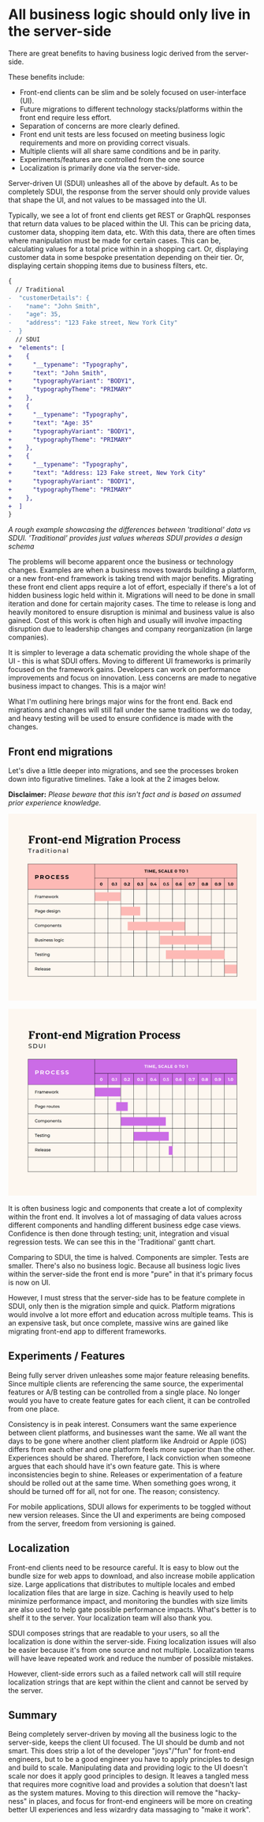 # All business logic should only live in the server-side

There are great benefits to having business logic derived from the server-side.

These benefits include:

- Front-end clients can be slim and be solely focused on user-interface (UI).
- Future migrations to different technology stacks/platforms within the front end require less effort.
- Separation of concerns are more clearly defined.
- Front end unit tests are less focused on meeting business logic requirements and more on providing correct visuals.
- Multiple clients will all share same conditions and be in parity.
- Experiments/features are controlled from the one source
- Localization is primarily done via the server-side.

Server-driven UI (SDUI) unleashes all of the above by default. As to be completely SDUI, the response from the server should only provide values that shape the UI, and not values to be massaged into the UI.

Typically, we see a lot of front end clients get REST or GraphQL responses that return data values to be placed within the UI. This can be pricing data, customer data, shopping item data, etc. With this data, there are often times where manipulation must be made for certain cases. This can be, calculating values for a total price within in a shopping cart. Or, displaying customer data in some bespoke presentation depending on their tier. Or, displaying certain shopping items due to business filters, etc.

```diff
{
  // Traditional
-  "customerDetails": {
-    "name": "John Smith",
-    "age": 35,
-    "address": "123 Fake street, New York City"
-  }
  // SDUI
+  "elements": [
+    {
+      "__typename": "Typography",
+      "text": "John Smith",
+      "typographyVariant": "BODY1",
+      "typographyTheme": "PRIMARY"
+    },
+    {
+      "__typename": "Typography",
+      "text": "Age: 35"
+      "typographyVariant": "BODY1",
+      "typographyTheme": "PRIMARY"
+    },
+    {
+      "__typename": "Typography",
+      "text": "Address: 123 Fake street, New York City"
+      "typographyVariant": "BODY1",
+      "typographyTheme": "PRIMARY"
+    },
+  ]
}
```
_A rough example showcasing the differences between 'traditional' data vs SDUI. 'Traditional' provides just values whereas SDUI provides a design schema_

The problems will become apparent once the business or technology changes. Examples are when a business moves towards building a platform, or a new front-end framework is taking trend with major benefits. Migrating these front end client apps require a lot of effort, especially if there's a lot of hidden business logic held within it. Migrations will need to be done in small iteration and done for certain majority cases. The time to release is long and heavily monitored to ensure disruption is minimal and business value is also gained. Cost of this work is often high and usually will involve impacting disruption due to leadership changes and company reorganization (in large companies).

It is simpler to leverage a data schematic providing the whole shape of the UI - this is what SDUI offers. Moving to different UI frameworks is primarily focused on the framework gains. Developers can work on performance improvements and focus on innovation. Less concerns are made to negative business impact to changes. This is a major win!

What I'm outlining here brings major wins for the front end. Back end migrations and changes will still fall under the same traditions we do today, and heavy testing will be used to ensure confidence is made with the changes.

## Front end migrations

Let's dive a little deeper into migrations, and see the processes broken down into figurative timelines. Take a look at the 2 images below.

**Disclaimer:** _Please beware that this isn't fact and is based on assumed prior experience knowledge._

![traditional migration timeline](image/../images/traditional-migration-timeline.png)

![sdui migration timeline](image/../images/sdui-migration-timeline.png)

It is often business logic and components that create a lot of complexity within the front end. It involves a lot of massaging of data values across different components and handling different business edge case views. Confidence is then done through testing; unit, integration and visual regression tests. We can see this in the 'Traditional' gantt chart.

Comparing to SDUI, the time is halved. Components are simpler. Tests are smaller. There's also no business logic. Because all business logic lives within the server-side the front end is more "pure" in that it's primary focus is now on UI.

However, I must stress that the server-side has to be feature complete in SDUI, only then is the migration simple and quick. Platform migrations would involve a lot more effort and education across multiple teams. This is an expensive task, but once complete, massive wins are gained like migrating front-end app to different frameworks.

## Experiments / Features

Being fully server driven unleashes some major feature releasing benefits. Since multiple clients are referencing the same source, the experimental features or A/B testing can be controlled from a single place. No longer would you have to create feature gates for each client, it can be controlled from one place.

Consistency is in peak interest. Consumers want the same experience between client platforms, and businesses want the same. We all want the days to be gone where another client platform like Android or Apple (iOS) differs from each other and one platform feels more superior than the other. Experiences should be shared. Therefore, I lack conviction when someone argues that each should have it's own feature gate. This is where inconsistencies begin to shine. Releases or experimentation of a feature should be rolled out at the same time. When something goes wrong, it should be turned off for all, not for one. The reason; consistency.

For mobile applications, SDUI allows for experiments to be toggled without new version releases. Since the UI and experiments are being composed from the server, freedom from versioning is gained.

## Localization

Front-end clients need to be resource careful. It is easy to blow out the bundle size for web apps to download, and also increase mobile application size. Large applications that distributes to multiple locales and embed localization files that are large in size. Caching is heavily used to help minimize performance impact, and monitoring the bundles with size limits are also used to help gate possible performance impacts. What's better is to shelf it to the server. Your localization team will also thank you.

SDUI composes strings that are readable to your users, so all the localization is done within the server-side. Fixing localization issues will also be easier because it's from one source and not multiple. Localization teams will have leave repeated work and reduce the number of possible mistakes.

However, client-side errors such as a failed network call will still require localization strings that are kept within the client and cannot be served by the server.

## Summary

Being completely server-driven by moving all the business logic to the server-side, keeps the client UI focused. The UI should be dumb and not smart. This does strip a lot of the developer "joys"/"fun" for front-end engineers, but to be a good engineer you have to apply principles to design and build to scale. Manipulating data and providing logic to the UI doesn't scale nor does it apply good principles to design. It leaves a tangled mess that requires more cognitive load and provides a solution that doesn't last as the system matures. Moving to this direction will remove the "hacky-ness" in places, and focus for front-end engineers will be more on creating better UI experiences and less wizardry data massaging to "make it work".